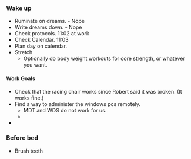 ### Wake up
- Ruminate on dreams. - Nope
- Write dreams down. - Nope
- Check protocols. 11:02 at work
- Check Calendar. 11:03
- Plan day on calendar. 
- Stretch
	- Optionally do body weight workouts for core strength, or whatever you want.


#### Work Goals
- Check that the racing chair works since Robert said it was broken. (It works fine.)
- Find a way to administer the windows pcs remotely.
	- MDT and WDS do not work for us.
	- 
- 


### Before bed
- Brush teeth
